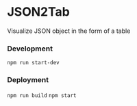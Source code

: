 # JSON2Tab
Visualize JSON object in the form of a table

### Development
`npm run start-dev`

### Deployment
`npm run build`
`npm start`
